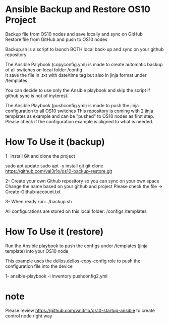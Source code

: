 # Ansible Backup and Restore OS10 Project
Backup file from OS10 nodes and save locally and sync on GitHub</br>
Restore file from GitHub and push to OS10 nodes

Backup.sh is a script to launch BOTH local back-up and sync on your github repository

The Ansible Palybook (copyconfig.yml) is made to create automatic backup of all switches on local folder /config  
It save the file in .txt with date/time tag but also in jinja format under /templates

You can decide to use only the Ansible playbook and skip the script if github sync is not of inyterest.

The Ansible Playbook (pushconfig.yml) is made to push the jinja configuration to all OS10 switches 
This repository is coming with 2 jinja templates as example and can be "pushed" to OS10 nodes as first step. 
Please check if the configuration example is aligned to what is needed.

# How To Use it (backup)

1-
Install Git and clone the project

sudo apt update
sudo apt -y install git
git clone https://github.com/val3r1o/os10-backup-restore.git

2-
Create your own Github repository so you can sync on your own space
Change the name based on your github and project
Please check the file -> Create-Github-account.txt

3-
When ready run:
./backup.sh

All configurations are stored on this local folder:
/configs
/templates

# How To Use it (restore)

Run the Ansible playbook to push the configs under /templates (jinja template) into your OS10 node

This example uses the dellos.dellos-copy-config role to push the configuration file into the device

1-
ansible-playbook -i inventory pushconfig2.yml


# note

Please review https://github.com/val3r1o/os10-startup-ansible to create control node right way
